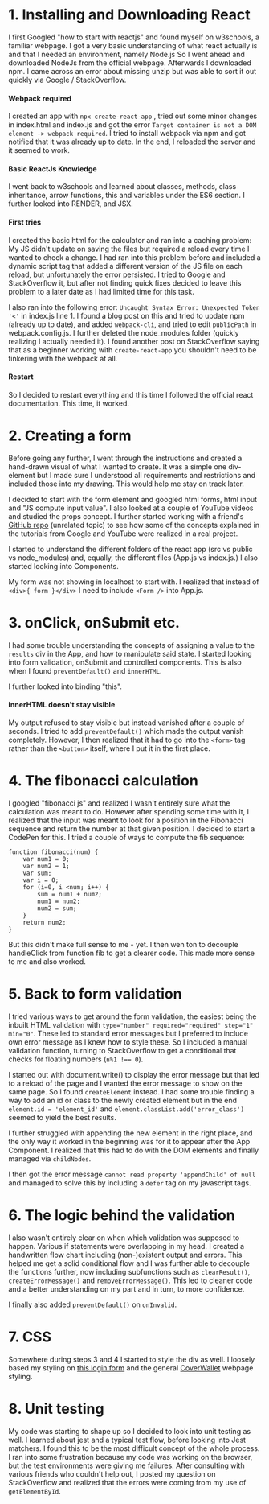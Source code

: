 # 1. Installing and Downloading React
I first Googled "how to start with reactjs" and found myself on w3schools, a familiar webpage. I got a very basic understanding of what react actually is and that I needed an environment, namely Node.js
So I went ahead and downloaded NodeJs from the official webpage. Afterwards I downloaded npm.
I came across an error about missing unzip but was able to sort it out quickly via Google / StackOverflow.

#### Webpack required
I created an app with `npx create-react-app` , tried out some minor changes in index.html and index.js and got the error `Target container is not a DOM element -> webpack required`.
I tried to install webpack via npm and got notified that it was already up to date. In the end, I reloaded the server and it seemed to work.

#### Basic ReactJs Knowledge
I went back to w3schools and learned about classes, methods, class inheritance, arrow functions, this and variables under the ES6 section.
I further looked into RENDER, and JSX.

#### First tries
I created the basic html for the calculator and ran into a caching problem: My JS didn't update on saving the files but required a reload every time I wanted to check a change. I had ran into this problem before and included a dynamic script tag that added a different version of the JS file on each reload, but unfortunately the error persisted. I tried to Google and StackOverflow it, but after not finding quick fixes decided to leave this problem to a later date as I had limited time for this task.

I also ran into the following error: `Uncaught Syntax Error: Unexpected Token '<'` in index.js line 1. I found a blog post on this and tried to update npm (already up to date), and added `webpack-cli`, and tried to edit `publicPath` in webpack.config.js. I further deleted the node_modules folder (quickly realizing I actually needed it). I found another post on StackOverflow saying that as a beginner working with `create-react-app` you shouldn't need to be tinkering with the webpack at all.

#### Restart
So I decided to restart everything and this time I followed the official react documentation. This time, it worked.

# 2. Creating a form
Before going any further, I went through the instructions and created a hand-drawn visual of what I wanted to create. It was a simple one div-element but I made sure I understood all requirements and restrictions and included those into my drawing. This would help me stay on track later.

I decided to start with the form element and googled html forms, html input and "JS compute input value". I also looked at a couple of YouTube videos and studied the props concept. I further started working with a friend's [GitHub repo](https://github.com/Milda-Grabyte/Rick-and-Morty-database-Milda-Grabyte) (unrelated topic) to see how some of the concepts explained in the tutorials from Google and YouTube were realized in a real project.

I started to understand the different folders of the react app (src vs public vs node_modules) and, equally, the different files (App.js vs index.js.) I also started looking into Components.

My form was not showing in localhost to start with. I realized that instead of `<div>{ form }</div>` I need to include `<Form />` into App.js.

# 3. onClick, onSubmit etc.
I had some trouble understanding the concepts of assigning a value to the `results` div in the App, and how to manipulate said state. I started looking into form validation, onSubmit and controlled components.
This is also when I found `preventDefault()` and `innerHTML`.

I further looked into binding "this".

#### innerHTML doesn't stay visible
My output refused to stay visible but instead vanished after a couple of seconds. I tried to add `preventDefault()` which made the output vanish completely. However, I then realized that it had to go into the `<form>` tag rather than the `<button>` itself, where I put it in the first place.

# 4. The fibonacci calculation
I googled "fibonacci js" and realized I wasn't entirely sure what the calculation was meant to do. However after spending some time with it, I realized that the input was meant to look for a position in the Fibonacci sequence and return the number at that given position.
I decided to start a CodePen for this. I tried a couple of ways to compute the fib sequence:
```
function fibonacci(num) {
    var num1 = 0;
    var num2 = 1;
    var sum;
    var i = 0;
    for (i=0, i <num; i++) {
        sum = num1 + num2;
        num1 = num2;
        num2 = sum;
    }
    return num2;
}
```

But this didn't make full sense to me - yet. I then wen ton to decouple handleClick from function fib to get a clearer code. This made more sense to me and also worked.

# 5. Back to form validation
I tried various ways to get around the form validation, the easiest being the inbuilt HTML validation with `type="number" required="required" step="1" min="0"`. These led to standard error messages but I preferred to include own error message as I knew how to style these.
So I included a manual validation function, turning to StackOverflow to get a conditional that checks for floating numbers (`n%1 !== 0`).

I started out with document.write() to display the error message but that led to a reload of the page and I wanted the error message to show on the same page. So I found `createElement` instead.
I had some trouble finding a way to add an id or class to the newly created element but in the end `element.id = 'element_id'` and `element.classList.add('error_class')` seemed to yield the best results.

I further struggled with appending the new element in the right place, and the only way it worked in the beginning was for it to appear after the App Component. I realized that this had to do with the DOM elements and finally managed via `childNodes`.

I then got the error message `cannot read property 'appendChild' of null` and managed to solve this by including a `defer` tag on my javascript tags.

# 6. The logic behind the validation
I also wasn't entirely clear on when which validation was supposed to happen. Various if statements were overlapping in my head. I created a handwritten flow chart including (non-)existent output and errors. This helped me get a solid conditional flow and I was further able to decouple the functions further, now including subfunctions such as `clearResult()`, `createErrorMessage()` and `removeErrorMessage()`. This led to cleaner code and a better understanding on my part and in turn, to more confidence.

I finally also added `preventDefault()` on `onInvalid`.

# 7. CSS
Somewhere during steps 3 and 4 I started to style the div as well. I loosely based my styling on [this login form](https://auth.coverwallet.com/login) and the general [CoverWallet](https://www.coverwallet.com/) webpage styling.

# 8. Unit testing
My code was starting to shape up so I decided to look into unit testing as well. I learned about jest and a typical test flow, before looking into Jest matchers.
I found this to be the most difficult concept of the whole process. I ran into some frustration because my code was working on the browser, but the test environments were giving me failures. After consulting with various friends who couldn't help out, I posted my question on StackOverflow and realized that the errors were coming from my use of `getElementById`.